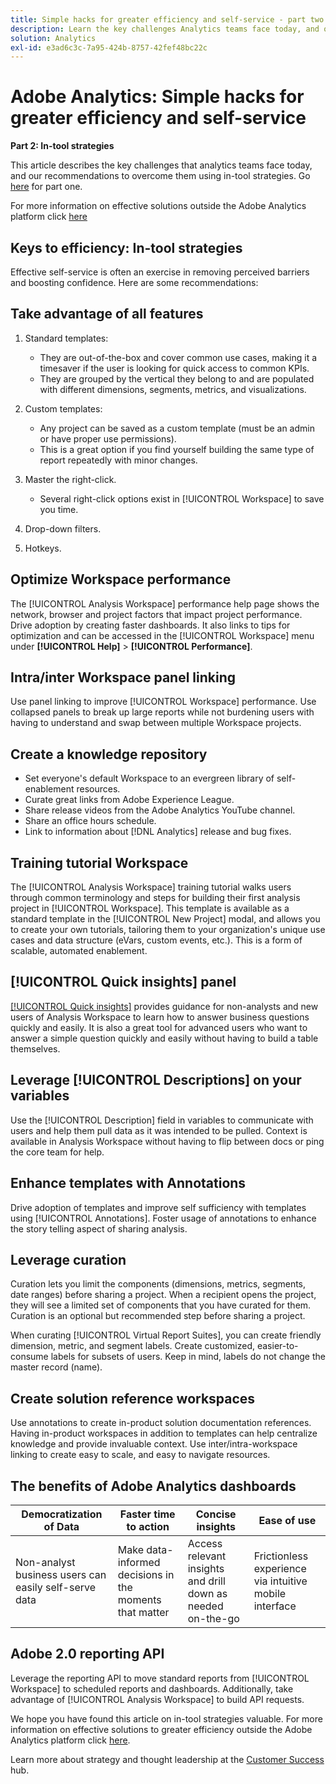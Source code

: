 ```yaml
---
title: Simple hacks for greater efficiency and self-service - part two
description: Learn the key challenges Analytics teams face today, and our recommendations to overcome them using in-tool strategies.
solution: Analytics
exl-id: e3ad6c3c-7a95-424b-8757-42fef48bc22c
---
```

# Adobe Analytics: Simple hacks for greater efficiency and self-service

**Part 2: In-tool strategies**

This article describes the key challenges that analytics teams face today, and our recommendations to overcome them using in-tool strategies. Go [here](/help/strategy/analytics-simple-hacks-for-efficiency-part-one.md) for part one.

For more information on effective solutions outside the Adobe Analytics platform click [here](https://docs.google.com/document/d/1fSrC/_yHW04K61K0Phe4dtg1nCU4jDsqrHWc8KVvsJWk/edit?usp=sharing)

## Keys to efficiency: In-tool strategies

Effective self-service is often an exercise in removing perceived barriers and boosting confidence. Here are some recommendations:

## Take advantage of all features

1. Standard templates:
  
   * They are out-of-the-box and cover common use cases, making it a timesaver if the user is looking for quick access to common KPIs.
   * They are grouped by the vertical they belong to and are populated with different dimensions, segments, metrics, and visualizations.

1. Custom templates:
  
   * Any project can be saved as a custom template (must be an admin or have proper use permissions).
   * This is a great option if you find yourself building the same type of report repeatedly with minor changes.

1. Master the right-click.
  
   * Several right-click options exist in [!UICONTROL Workspace] to save you time.

1. Drop-down filters.

1. Hotkeys.

## Optimize Workspace performance

The [!UICONTROL Analysis Workspace] performance help page shows the network, browser and project factors that impact project performance. Drive adoption by creating faster dashboards. It also links to tips for optimization and can be accessed in the [!UICONTROL Workspace] menu under **[!UICONTROL Help]** > **[!UICONTROL Performance]**.

## Intra/inter Workspace panel linking

Use panel linking to improve [!UICONTROL Workspace] performance. Use collapsed panels to break up large reports while not burdening users with having to understand and swap between multiple Workspace projects.

## Create a knowledge repository

* Set everyone's default Workspace to an evergreen library of self-enablement resources.
* Curate great links from Adobe Experience League.
* Share release videos from the Adobe Analytics YouTube channel.
* Share an office hours schedule.
* Link to information about [!DNL Analytics] release and bug fixes.

## Training tutorial Workspace

The [!UICONTROL Analysis Workspace] training tutorial walks users through common terminology and steps for building their first analysis project in [!UICONTROL Workspace]. This template is available as a standard template in the [!UICONTROL New Project] modal, and allows you to create your own tutorials, tailoring them to your organization's unique use cases and data structure (eVars, custom events, etc.). This is a form of scalable, automated enablement.

## [!UICONTROL Quick insights] panel

[[!UICONTROL Quick insights]](https://experienceleague.adobe.com/docs/analytics/analyze/analysis-workspace/panels/quickinsight.html?lang=en) provides guidance for non-analysts and new users of Analysis Workspace to learn how to answer business questions quickly and easily. It is also a great tool for advanced users who want to answer a simple question quickly and easily without having to build a table themselves.

## Leverage [!UICONTROL Descriptions] on your variables

Use the [!UICONTROL Description] field in variables to communicate with users and help them pull data as it was intended to be pulled. Context is available in Analysis Workspace without having to flip between docs or ping the core team for help.

## Enhance templates with Annotations

Drive adoption of templates and improve self sufficiency with templates using [!UICONTROL Annotations]. Foster usage of annotations to enhance the story telling aspect of sharing analysis.

## Leverage curation

Curation lets you limit the components (dimensions, metrics, segments, date ranges) before sharing a project. When a recipient opens the project, they will see a limited set of components that you have curated for them. Curation is an optional but recommended step before sharing a project.

When curating [!UICONTROL Virtual Report Suites], you can create friendly dimension, metric, and segment labels. Create customized, easier-to-consume labels for subsets of users. Keep in mind, labels do not change the master record (name).

## Create solution reference workspaces

Use annotations to create in-product solution documentation references. Having in-product workspaces in addition to templates can help centralize knowledge and provide invaluable context. Use inter/intra-workspace linking to create easy to scale, and easy to navigate resources.

## The benefits of Adobe Analytics dashboards

| Democratization of Data | Faster time to action | Concise insights | Ease of use |
| --- | --- | --- | --- |
| Non-analyst business users can easily self-serve data | Make data-informed decisions in the moments that matter | Access relevant insights and drill down as needed on-the-go | Frictionless experience via intuitive mobile interface |

## Adobe 2.0 reporting API

Leverage the reporting API to move standard reports from [!UICONTROL Workspace] to scheduled reports and dashboards. Additionally, take advantage of [!UICONTROL Analysis Workspace] to build API requests.

We hope you have found this article on in-tool strategies valuable. For more information on effective solutions to greater efficiency outside the Adobe Analytics platform click [here](https://docs.google.com/document/d/1fSrC/_yHW04K61K0Phe4dtg1nCU4jDsqrHWc8KVvsJWk/edit?usp=sharing).

Learn more about strategy and thought leadership at the [Customer Success](https://experienceleague.adobe.com/docs/customer-success/customer-success/overview.html) hub.